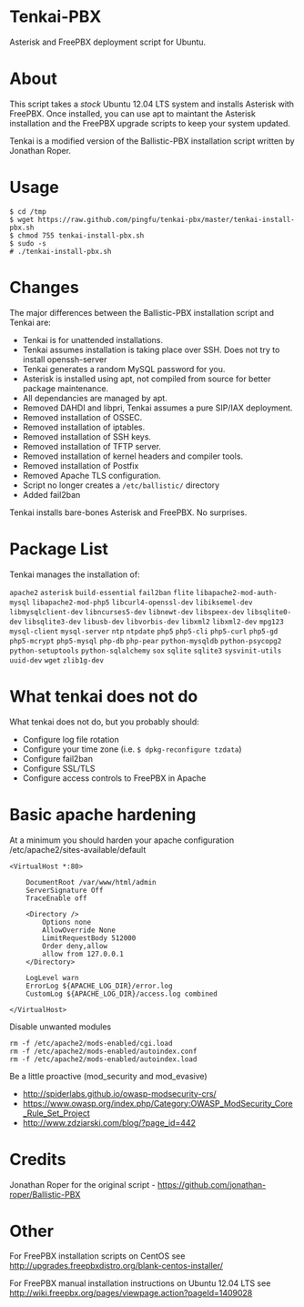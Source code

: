 Tenkai-PBX
==========

Asterisk and FreePBX deployment script for Ubuntu.


About
=====

This script takes a _stock_ Ubuntu 12.04 LTS system and installs Asterisk with FreePBX. Once installed, you can use apt to maintant the Asterisk installation and the FreePBX upgrade scripts to keep your system updated.

Tenkai is a modified version of the Ballistic-PBX installation script written by Jonathan Roper.


Usage
=====

```
$ cd /tmp
$ wget https://raw.github.com/pingfu/tenkai-pbx/master/tenkai-install-pbx.sh
$ chmod 755 tenkai-install-pbx.sh
$ sudo -s
# ./tenkai-install-pbx.sh
```


Changes
=======

The major differences between the Ballistic-PBX installation script and Tenkai are:

* Tenkai is for unattended installations.
* Tenkai assumes installation is taking place over SSH. Does not try to install openssh-server
* Tenkai generates a random MySQL password for you.
* Asterisk is installed using apt, not compiled from source for better package maintenance.
* All dependancies are managed by apt.
* Removed DAHDI and libpri, Tenkai assumes a pure SIP/IAX deployment.
* Removed installation of OSSEC.
* Removed installation of iptables.
* Removed installation of SSH keys.
* Removed installation of TFTP server.
* Removed installation of kernel headers and compiler tools.
* Removed installation of Postfix
* Removed Apache TLS configuration.
* Script no longer creates a `/etc/ballistic/` directory
* Added fail2ban

Tenkai installs bare-bones Asterisk and FreePBX. No surprises.

Package List
============

Tenkai manages the installation of:

`apache2` `asterisk` `build-essential` `fail2ban` `flite` `libapache2-mod-auth-mysql` `libapache2-mod-php5` `libcurl4-openssl-dev` `libiksemel-dev` `libmysqlclient-dev` `libncurses5-dev` `libnewt-dev` `libspeex-dev` `libsqlite0-dev` `libsqlite3-dev` `libusb-dev` `libvorbis-dev` `libxml2` `libxml2-dev` `mpg123` `mysql-client` `mysql-server` `ntp` `ntpdate` `php5` `php5-cli` `php5-curl` `php5-gd` `php5-mcrypt` `php5-mysql` `php-db` `php-pear` `python-mysqldb` `python-psycopg2` `python-setuptools` `python-sqlalchemy` `sox` `sqlite` `sqlite3` `sysvinit-utils` `uuid-dev` `wget` `zlib1g-dev`


What tenkai does not do
=======================

What tenkai does not do, but you probably should:

* Configure log file rotation
* Configure your time zone (i.e. `$ dpkg-reconfigure tzdata`)
* Configure fail2ban
* Configure SSL/TLS
* Configure access controls to FreePBX in Apache


Basic apache hardening
======================

At a minimum you should harden your apache configuration /etc/apache2/sites-available/default

```
<VirtualHost *:80>

	DocumentRoot /var/www/html/admin
	ServerSignature Off
	TraceEnable off

	<Directory />
		Options none
		AllowOverride None
		LimitRequestBody 512000
		Order deny,allow
		allow from 127.0.0.1
	</Directory>

	LogLevel warn
	ErrorLog ${APACHE_LOG_DIR}/error.log
	CustomLog ${APACHE_LOG_DIR}/access.log combined

</VirtualHost>
```

Disable unwanted modules

```
rm -f /etc/apache2/mods-enabled/cgi.load
rm -f /etc/apache2/mods-enabled/autoindex.conf
rm -f /etc/apache2/mods-enabled/autoindex.load
```

Be a little proactive (mod_security and mod_evasive)

* http://spiderlabs.github.io/owasp-modsecurity-crs/
* https://www.owasp.org/index.php/Category:OWASP_ModSecurity_Core_Rule_Set_Project
* http://www.zdziarski.com/blog/?page_id=442


Credits
=======

Jonathan Roper for the original script - https://github.com/jonathan-roper/Ballistic-PBX


Other
=====

For FreePBX installation scripts on CentOS see
http://upgrades.freepbxdistro.org/blank-centos-installer/

For FreePBX manual installation instructions on Ubuntu 12.04 LTS see
http://wiki.freepbx.org/pages/viewpage.action?pageId=1409028